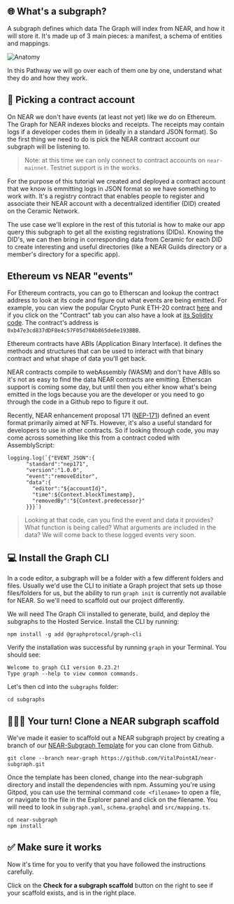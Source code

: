 ## 🌐 What's a subgraph?

A subgraph defines which data The Graph will index from NEAR, and how it will store it. It's made up of 3 main pieces: a manifest, a schema of entities and mappings.

![Anatomy](https://raw.githubusercontent.com/figment-networks/learn-web3-dapp/main/markdown/__images__/the-graph/subgraph-01.png)

In this Pathway we will go over each of them one by one, understand what they do and how they work.

## 🤝 Picking a contract account

On NEAR we don't have events (at least not yet) like we do on Ethereum. The Graph for NEAR indexes blocks and receipts. The receipts may contain logs if a developer codes them in (ideally in a standard JSON format). So the first thing we need to do is pick the NEAR contract account our subgraph will be listening to.

> Note: at this time we can only connect to contract accounts on `near-mainnet`. Testnet support is in the works.

For the purpose of this tutorial we created and deployed a contract account that we know is emmitting logs in JSON format so we have something to work with. It's a registry contract that enables people to register and associate their NEAR account with a decentralized identifier (DID) created on the Ceramic Network.

The use case we'll explore in the rest of this tutorial is how to make our app query this subgraph to get all the existing registrations (DIDs). Knowing the DID's, we can then bring in corresponding data from Ceramic for each DID to create interesting and useful directories (like a NEAR Guilds directory or a member's directory for a specific app).

## Ethereum vs NEAR "events"

For Ethereum contracts, you can go to Etherscan and lookup the contract address to look at its code and figure out what events are being emitted. For example, you can view the popular Crypto Punk ETH-20 contract [here](https://etherscan.io/address/0xb47e3cd837dDF8e4c57F05d70Ab865de6e193BBB) and if you click on the "Contract" tab you can also have a look at [its Solidity code](https://etherscan.io/address/0xb47e3cd837dDF8e4c57F05d70Ab865de6e193BBB). The contract's address is `0xb47e3cd837dDF8e4c57F05d70Ab865de6e193BBB`.

Ethereum contracts have ABIs (Application Binary Interface). It defines the methods and structures that can be used to interact with that binary contract and what shape of data you'll get back.

NEAR contracts compile to webAssembly (WASM) and don't have ABIs so it's not as easy to find the data NEAR contracts are emitting. Etherscan support is coming some day, but until then you either know what's being emitted in the logs because you are the developer or you need to go through the code in a Github repo to figure it out.

Recently, NEAR enhancement proposal 171 ([NEP-171](https://github.com/near/NEPs/blob/master/specs/Standards/NonFungibleToken/Event.md)) defined an event format primarily aimed at NFTs. However, it's also a useful standard for developers to use in other contracts. So if looking through code, you may come across something like this from a contract coded with AssemblyScript:

```text
logging.log(`{"EVENT_JSON":{
      "standard":"nep171",
      "version":"1.0.0",
      "event":"removeEditor",
      "data":{
        "editor":"${accountId}",
        "time":${Context.blockTimestamp},
        "removedBy":"${Context.predecessor}"
      }}}`)
```

> Looking at that code, can you find the event and data it provides? What function is being called? What arguments are included in the data? We will come back to these logged events very soon.

## 💻 Install the Graph CLI

In a code editor, a subgraph will be a folder with a few different folders and files. Usually we'd use the CLI to initiate a Graph project that sets up those files/folders for us, but the ability to run `graph init` is currently not available for NEAR. So we'll need to scaffold out our project differently.

We will need The Graph Cli installed to generate, build, and deploy the subgraphs to the Hosted Service. Install the CLI by running:

```text
npm install -g add @graphprotocol/graph-cli
```

Verify the installation was successful by running `graph` in your Terminal. You should see:

```text
Welcome to graph CLI version 0.23.2!
Type graph --help to view common commands.
```

Let's then cd into the `subgraphs` folder:

```text
cd subgraphs
```

## 🧑🏼‍💻 Your turn! Clone a NEAR subgraph scaffold

We've made it easier to scaffold out a NEAR subgraph project by creating a branch of our [NEAR-Subgraph Template](https://github.com/VitalPointAI/near-subgraph) for you can clone from Github.

```text
git clone --branch near-graph https://github.com/VitalPointAI/near-subgraph.git
```

Once the template has been cloned, change into the near-subgraph directory and install the dependencies with npm. Assuming you're using Gitpod, you can use the terminal command `code <filename>` to open a file, or navigate to the file in the Explorer panel and click on the filename.
You will need to look in `subgraph.yaml`, `schema.graphql` and `src/mapping.ts`.

```text
cd near-subgraph
npm install
```

## ✅ Make sure it works

Now it's time for you to verify that you have followed the instructions carefully.

Click on the **Check for a subgraph scaffold** button on the right to see if your scaffold exists, and is in the right place.
